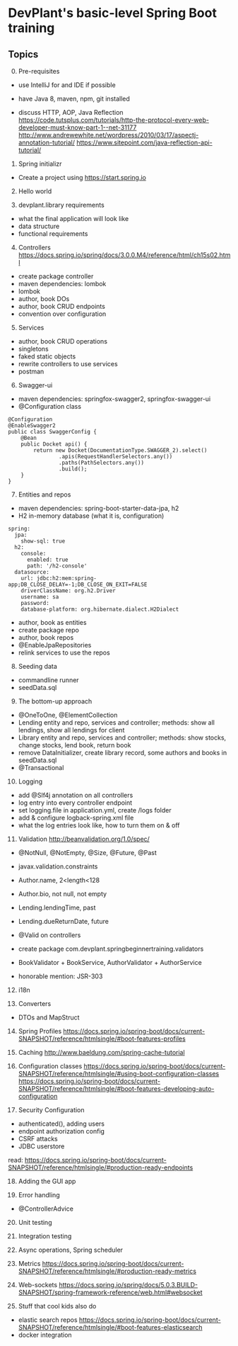 # DevPlant's basic-level Spring Boot training

## Topics
0. Pre-requisites
- use IntelliJ for and IDE if possible
- have Java 8, maven, npm, git installed

- discuss HTTP, AOP, Java Reflection
https://code.tutsplus.com/tutorials/http-the-protocol-every-web-developer-must-know-part-1--net-31177
http://www.andrewewhite.net/wordpress/2010/03/17/aspectj-annotation-tutorial/
https://www.sitepoint.com/java-reflection-api-tutorial/


1. Spring initializr
- Create a project using https://start.spring.io

2. Hello world

3. devplant.library requirements
- what the final application will look like
- data structure
- functional requirements

4. Controllers
https://docs.spring.io/spring/docs/3.0.0.M4/reference/html/ch15s02.html
- create package controller
- maven dependencies: lombok
- lombok
- author, book DOs
- author, book CRUD endpoints
- convention over configuration

5. Services
- author, book CRUD operations
- singletons
- faked static objects
- rewrite controllers to use services
- postman

6. Swagger-ui
- maven dependencies: springfox-swagger2, springfox-swagger-ui
- @Configuration class
```
@Configuration
@EnableSwagger2
public class SwaggerConfig {
	@Bean
	public Docket api() {
		return new Docket(DocumentationType.SWAGGER_2).select()
				.apis(RequestHandlerSelectors.any())
				.paths(PathSelectors.any())
				.build();
	}
}
```

7. Entities and repos
- maven dependencies: spring-boot-starter-data-jpa, h2
- H2 in-memory database (what it is, configuration)
```
spring:
  jpa:
    show-sql: true
  h2:
    console:
      enabled: true
      path: '/h2-console'
  datasource:
    url: jdbc:h2:mem:spring-app;DB_CLOSE_DELAY=-1;DB_CLOSE_ON_EXIT=FALSE
    driverClassName: org.h2.Driver
    username: sa
    password: 
    database-platform: org.hibernate.dialect.H2Dialect
```
- author, book as entities
- create package repo
- author, book repos
- @EnableJpaRepositories
- relink services to use the repos

8. Seeding data
- commandline runner
- seedData.sql

9. The bottom-up approach
- @OneToOne, @ElementCollection
- Lending entity and repo, services and controller; methods: show all lendings, show all lendings for client
- Library entity and repo, services and controller; methods: show stocks, change stocks, lend book, return book
- remove DataInitializer, create library record, some authors and books in seedData.sql 
- @Transactional

10. Logging
- add @Slf4j annotation on all controllers
- log entry into every controller endpoint
- set logging.file in application.yml, create /logs folder
- add & configure logback-spring.xml file
- what the log entries look like, how to turn them on & off

11. Validation
http://beanvalidation.org/1.0/spec/
- @NotNull, @NotEmpty, @Size, @Future, @Past
- javax.validation.constraints
- Author.name, 2<length<128
- Author.bio, not null, not empty
- Lending.lendingTime, past
- Lending.dueReturnDate, future
- @Valid on controllers

- create package com.devplant.springbeginnertraining.validators
- BookValidator + BookService, AuthorValidator + AuthorService

- honorable  mention: JSR-303

12. i18n

13. Converters
- DTOs and MapStruct

14. Spring Profiles
https://docs.spring.io/spring-boot/docs/current-SNAPSHOT/reference/htmlsingle/#boot-features-profiles

15. Caching
http://www.baeldung.com/spring-cache-tutorial


16. Configuration classes
https://docs.spring.io/spring-boot/docs/current-SNAPSHOT/reference/htmlsingle/#using-boot-configuration-classes
https://docs.spring.io/spring-boot/docs/current-SNAPSHOT/reference/htmlsingle/#boot-features-developing-auto-configuration

17. Security Configuration
- authenticated(), adding users
- endpoint authorization config
- CSRF attacks
- JDBC userstore

read:
https://docs.spring.io/spring-boot/docs/current-SNAPSHOT/reference/htmlsingle/#production-ready-endpoints


18. Adding the GUI app

19. Error handling
- @ControllerAdvice

20. Unit testing

21. Integration testing

22. Async operations, Spring scheduler

23. Metrics
https://docs.spring.io/spring-boot/docs/current-SNAPSHOT/reference/htmlsingle/#production-ready-metrics

24. Web-sockets
https://docs.spring.io/spring/docs/5.0.3.BUILD-SNAPSHOT/spring-framework-reference/web.html#websocket

25. Stuff that cool kids also do
- elastic search repos
https://docs.spring.io/spring-boot/docs/current-SNAPSHOT/reference/htmlsingle/#boot-features-elasticsearch
- docker integration

